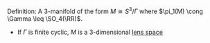 Definition:
A 3-manifold of the form $M \cong S^3/\Gamma$ where $\pi_1(M) \cong \Gamma \leq \SO_4(\RR)$.

- If $\Gamma$ is finite cyclic, $M$ is a 3-dimensional [lens space](lens%20space)